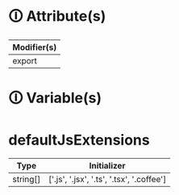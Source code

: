 # &#128712; Attribute(s)

| Modifier(s)                            |
|----------------------------------------|
| export |

# &#128712; Variable(s)

# defaultJsExtensions

| Type                        | Initializer                       |
|-----------------------------|-----------------------------------|
| string[] | ['.js', '.jsx', '.ts', '.tsx', '.coffee'] |